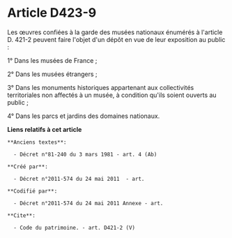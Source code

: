 # Article D423-9

Les œuvres confiées à la garde des musées nationaux énumérés à l'article D. 421-2 peuvent faire l'objet d'un dépôt en vue de
leur exposition au public : 

1° Dans les musées de France ; 

2° Dans les musées étrangers ; 

3° Dans les monuments historiques appartenant aux collectivités territoriales non affectés à un musée, à condition qu'ils
soient ouverts au public ; 

4° Dans les parcs et jardins des domaines nationaux.

**Liens relatifs à cet article**

	**Anciens textes**:

	  - Décret n°81-240 du 3 mars 1981 - art. 4 (Ab)

	**Créé par**:

	  - Décret n°2011-574 du 24 mai 2011  - art.

	**Codifié par**:

	  - Décret n°2011-574 du 24 mai 2011 Annexe - art.

	**Cite**:

	  - Code du patrimoine. - art. D421-2 (V)
